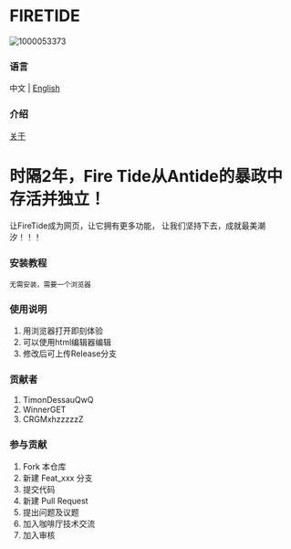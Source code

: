 # FIRETIDE

![1000053373](https://github.com/user-attachments/assets/658c37b4-8341-4600-b70a-a9d7ef10e2ff)

### 语言

中文 | [English](./README.en.md)

### 介绍

[关于](./About.md)
# 时隔2年，Fire Tide从Antide的暴政中存活并独立！
让FireTide成为网页，让它拥有更多功能，
让我们坚持下去，成就最美潮汐！！！

### 安装教程

    无需安装，需要一个浏览器

### 使用说明

1.  用浏览器打开即刻体验
2.  可以使用html编辑器编辑
3.  修改后可上传Release分支

### 贡献者

1.  TimonDessauQwQ
2.  WinnerGET
3.  CRGMxhzzzzzZ

### 参与贡献

1.  Fork 本仓库
2.  新建 Feat_xxx 分支
3.  提交代码
4.  新建 Pull Request
5.  提出问题及议题
6.  加入咖啡厅技术交流
7.  加入审核